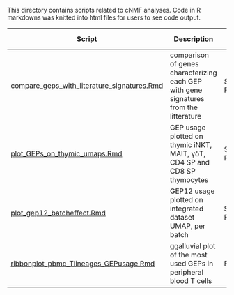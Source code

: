 This directory contains scripts related to cNMF analyses. Code in R markdowns was knitted into html files for users to see code output.

| Script | Description | Manuscript Figure(s) |
| ------ | ----------- | -------------------- |
| [compare_geps_with_literature_signatures.Rmd](./compare_geps_with_literature_signatures.Rmd) | comparison of genes characterizing each GEP with gene signatures from the litterature | Supplementary Fig 10 |
| [plot_GEPs_on_thymic_umaps.Rmd](./plot_GEPs_on_thymic_umaps.Rmd) | GEP usage plotted on thymic iNKT, MAIT, &gamma;&delta;T, CD4 SP and CD8 SP thymocytes | Supplementary Fig 8 |
| [plot_gep12_batcheffect.Rmd](./plot_gep12_batcheffect.Rmd) | GEP12 usage plotted on integrated dataset UMAP, per batch | Supplementary Fig 6 |
| [ribbonplot_pbmc_Tlineages_GEPusage.Rmd](./ribbonplot_pbmc_Tlineages_GEPusage.Rmd) | ggalluvial plot of the most used GEPs in peripheral blood T cells | Fig 4D |